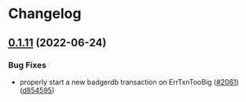 # Changelog

## [0.1.11](https://github.com/rudderlabs/rudder-server/compare/v0.1.10...v0.1.11) (2022-06-24)


### Bug Fixes

* properly start a new badgerdb transaction on ErrTxnTooBig ([#2061](https://github.com/rudderlabs/rudder-server/issues/2061)) ([d854595](https://github.com/rudderlabs/rudder-server/commit/d854595a508ce2b1bb56850a7ad661077f029c0a))
